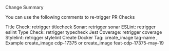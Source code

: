 Change Summary
<Add summary and screenshots here>

You can use the following comments to re-trigger PR Checks

Title Check: retrigger titlecheck
Sonar: retrigger sonar
ESLint: retrigger eslint
Type Check: retrigger typecheck
Jest Coverage: retrigger coverage
Stylelint: retrigger stylelint
Create Docker Tag: create_image tag-name , Example create_image cdp-17375 or create_image feat-cdp-17375-may-19